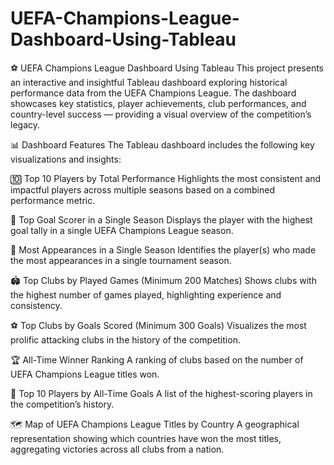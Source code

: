# UEFA-Champions-League-Dashboard-Using-Tableau
⚽ UEFA Champions League Dashboard Using Tableau
This project presents an interactive and insightful Tableau dashboard exploring historical performance data from the UEFA Champions League. The dashboard showcases key statistics, player achievements, club performances, and country-level success — providing a visual overview of the competition’s legacy.

📊 Dashboard Features
The Tableau dashboard includes the following key visualizations and insights:

🔟 Top 10 Players by Total Performance
Highlights the most consistent and impactful players across multiple seasons based on a combined performance metric.

🥇 Top Goal Scorer in a Single Season
Displays the player with the highest goal tally in a single UEFA Champions League season.

🎯 Most Appearances in a Single Season
Identifies the player(s) who made the most appearances in a single tournament season.

🏟️ Top Clubs by Played Games (Minimum 200 Matches)
Shows clubs with the highest number of games played, highlighting experience and consistency.

⚽ Top Clubs by Goals Scored (Minimum 300 Goals)
Visualizes the most prolific attacking clubs in the history of the competition.

🏆 All-Time Winner Ranking
A ranking of clubs based on the number of UEFA Champions League titles won.

🎯 Top 10 Players by All-Time Goals
A list of the highest-scoring players in the competition’s history.

🗺️ Map of UEFA Champions League Titles by Country
A geographical representation showing which countries have won the most titles, aggregating victories across all clubs from a nation.
